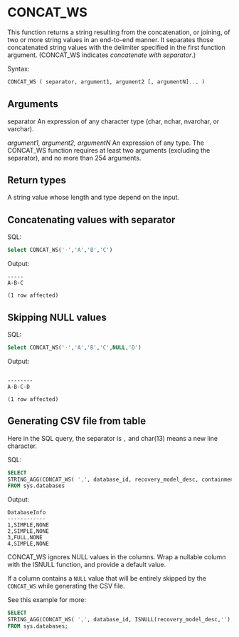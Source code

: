 # CONCAT_WS

This function returns a string resulting from the concatenation, or joining, of two or more string values in an end-to-end manner. It separates those concatenated string values with the delimiter specified in the first function argument. (CONCAT_WS indicates *concatenate with separator*.)

Syntax:
```SQL
CONCAT_WS ( separator, argument1, argument2 [, argumentN]... )
```

## Arguments
separator An expression of any character type (char, nchar, nvarchar, or varchar).

*argument1, argument2, argumentN* An expression of any type. The CONCAT_WS function requires at least two arguments (excluding the separator), and no more than 254 arguments.

## Return types
A string value whose length and type depend on the input.


## Concatenating values with separator

SQL:
```SQL
Select CONCAT_WS('-','A','B','C')
```
Output:
```
-----
A-B-C

(1 row affected)
```

## Skipping NULL values
SQL:
```SQL
Select CONCAT_WS('-','A','B','C',NULL,'D')
```
Output:
```

--------
A-B-C-D

(1 row affected)
```

## Generating CSV file from table

Here in the SQL query, the separator is `,` and char(13) means a new line character.

SQL:
```SQL
SELECT
STRING_AGG(CONCAT_WS( ',', database_id, recovery_model_desc, containment_desc), char(13)) AS DatabaseInfo
FROM sys.databases
```

Output:
```
DatabaseInfo
------------   
1,SIMPLE,NONE
2,SIMPLE,NONE
3,FULL,NONE
4,SIMPLE,NONE
```

CONCAT_WS ignores NULL values in the columns. Wrap a nullable column with the ISNULL function, and provide a default value.

If a column contains a `NULL` value that will be entirely skipped by the `CONCAT_WS` while generating the CSV file.

See this example for more:

```SQL
SELECT
STRING_AGG(CONCAT_WS( ',', database_id, ISNULL(recovery_model_desc,''), ISNULL(containment_desc,'N/A')), char(13)) AS DatabaseInfo
FROM sys.databases;
```
